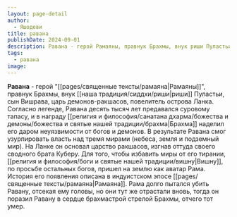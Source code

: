 ```yaml
---
layout: page-detail
author:
  - Яшодеви
title: равана
publishDate: 2024-09-01
description: Равана - герой Рамаяны, правнук Брахмы, внук риши Пуластьи, сын Вишрава, царь демонов-ракшасов, повелитель острова Ланка. Согласно легенде, Равана десять тысяч лет предавался суровому тапасу, и в награду Брахма наделил его даром неуязвимости от богов и демонов.
tags:
  - равана
image:
---
```

**Равана** - герой "[[pages/священные тексты/рамаяна|Рамаяны]]", правнук Брахмы, внук [[наша традиция/сиддхи/риши|риши]] Пуластьи, сын Вишрава, царь демонов-ракшасов, повелитель острова Ланка. Согласно легенде, Равана десять тысяч лет предавался суровому тапасу, и в награду [[религия и философия/санатана дхарма/божества и демоны/божества и святые нашей традиции/брахма|Брахма]] наделил его даром неуязвимости от богов и демонов. В результате Равана смог узурпировать власть над тремя мирами (небеса, земля и подземный мир). На Ланке он основал царство ракшасов, изгнав оттуда своего сводного брата Куберу. Для того, чтобы избавить миры от его тирании, [[религия и философия/боги и святые нашей традиции/вишну|Вишну]], по просьбе остальных богов, пришел на землю как аватар Рама. История его появления описана в индуистском эпосе [[pages/священные тексты/рамаяна|Рамаяна]]. Рама долго пытался убить Равану, отсекая ему головы, но они тут же отрастали вновь, тогда он поразил Равану в сердце брахмастрой стрелой Брахмы, отчего тот умер.

